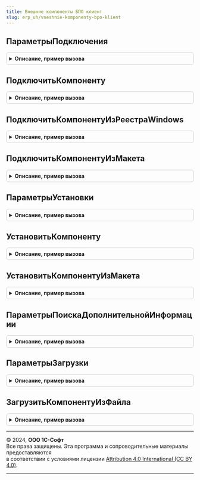```yaml
---
title: Внешние компоненты БПО клиент
slug: erp_uh/vneshnie-komponenty-bpo-klient
---
```



## ПараметрыПодключения
<details style="margin: 1em 0; padding: 0.5em; border: 1px solid #ccc; border-radius: 6px;">

<summary style="font-weight: bold; cursor: pointer;">Описание, пример вызова</summary>

```bsl

// Параметры для вызова процедуры ВнешниеКомпонентыКлиент.ПодключитьКомпоненту.
//
// Возвращаемое значение:
//  Структура:
//      * Кэшировать - Булево - (по умолчанию Истина) использовать механизм кэширования компонент на клиенте.
//      * ПредложитьУстановить - Булево - (по умолчанию Истина) предлагать устанавливать компоненту.
//      * ПредложитьЗагрузить - Булево - (по умолчанию Истина) предлагать загрузить компоненту с сайта ИТС.
//      * ТекстПояснения - Строка - для чего нужна компонента и что не будет работать, если ее не устанавливать.
//      * ИдентификаторыСозданияОбъектов - Массив из Строка - массив строк идентификаторов создания экземпляров модуля объекта,
//                используется только для компонент, у которых есть несколько идентификаторов создания объектов,
//                при задании параметр Идентификатор будет использоваться только для определения компоненты.
//      * Изолированно - Булево, Неопределено - (по умолчанию Неопределено) если Истина, компонента будет подключена
//                изолированно, в этом случае внешняя компонента загружается в отдельный процесс операционной системы;
//                Ложь - в этом случае внешняя компонента будет выполняться в том же процессе операционной системы,
//                который выполняет код встроенного языка; Неопределено - поддерживается поведение платформы по умолчанию:
//                изолированно - если компонентой поддерживается только этот режим, не изолированно - в остальных случаях.
//                См. https://its.1c.ru/db/v83doc#bookmark:dev:TI000001866
//
// Пример:
//
//  ПараметрыПодключения = ВнешниеКомпонентыКлиент.ПараметрыПодключения();
//  ПараметрыПодключения.ТекстПояснения =
//      НСтр("ru = 'Для использования сканера штрихкодов требуется
//                 |внешняя компонента ""1С:Сканеры штрихкода (NativeApi)"".'");
//
Функция ПараметрыПодключения() Экспорт
```

Пример вызова
```bsl
Результат = ВнешниеКомпонентыБПОКлиент.ПараметрыПодключения() 
```
</details>

## ПодключитьКомпоненту
<details style="margin: 1em 0; padding: 0.5em; border: 1px solid #ccc; border-radius: 6px;">

<summary style="font-weight: bold; cursor: pointer;">Описание, пример вызова</summary>

```bsl

// Подключает компоненту, выполненную по технологии Native API или COM на клиентском компьютере.
// Для веб-клиента предлагается диалог, подсказывающий пользователю действия по установке.
// Выполняет проверку возможности исполнения компоненты на текущем клиенте пользователя.
//
// Параметры:
//  Оповещение - ОписаниеОповещения - описание оповещения о подключении со следующими параметрами:
//      * Результат - см. РезультатПодключения.
//      * ДополнительныеПараметры - Структура - значение, которое было указано при создании объекта ОписаниеОповещения.
//  Идентификатор - Строка - идентификатор объекта внешней компоненты.
//  Версия        - Строка - версия компоненты.
//  ПараметрыПодключения - см. ВнешниеКомпонентыБПОКлиент.ПараметрыПодключения.
//
Процедура ПодключитьКомпоненту(Оповещение, Идентификатор, Версия = Неопределено, ПараметрыПодключения = Неопределено) Экспорт
```

Пример вызова
```bsl
ВнешниеКомпонентыБПОКлиент.ПодключитьКомпоненту(Оповещение, Идентификатор, Версия, ПараметрыПодключения);
```
</details>

## ПодключитьКомпонентуИзРеестраWindows
<details style="margin: 1em 0; padding: 0.5em; border: 1px solid #ccc; border-radius: 6px;">

<summary style="font-weight: bold; cursor: pointer;">Описание, пример вызова</summary>

```bsl

// Подключает компоненту, выполненную по технологии COM, из реестра Windows в асинхронном режиме.
// (не рекомендуется, для обратной совместимости с компонентами 1С 7.7).
//
// Параметры:
//  Оповещение - ОписаниеОповещения - описание оповещения о подключении со следующими параметрами:
//      * Результат - см. РезультатПодключения
//      * ДополнительныеПараметры - Структура - значение, которое было указано при создании объекта ОписаниеОповещения.
//  Идентификатор - Строка - идентификатор объекта внешней компоненты.
//  ИдентификаторСозданияОбъекта - Строка - идентификатор создания экземпляра модуля объекта
//          (только для компонент, у которых идентификатор создания объекта отличается от ProgID).
//
Процедура ПодключитьКомпонентуИзРеестраWindows(Оповещение, Идентификатор, ИдентификаторСозданияОбъекта = Неопределено) Экспорт
```

Пример вызова
```bsl
ВнешниеКомпонентыБПОКлиент.ПодключитьКомпонентуИзРеестраWindows(Оповещение, Идентификатор, ИдентификаторСозданияОбъекта);
```
</details>

## ПодключитьКомпонентуИзМакета
<details style="margin: 1em 0; padding: 0.5em; border: 1px solid #ccc; border-radius: 6px;">

<summary style="font-weight: bold; cursor: pointer;">Описание, пример вызова</summary>

```bsl

// Подключает компоненту, выполненную по технологии Native API и COM, в асинхронном режиме.
// Компонента должна храниться в макете конфигурации в виде ZIP-архива.
//
// Параметры:
//  ОповещениеПриПодключении - ОписаниеОповещения - описание оповещения о подключении со следующими параметрами:
//      * Результат - см. РезультатПодключения.
//      * ДополнительныеПараметры - Структура - значение, которое было указано при создании объекта ОписаниеОповещения.
//  Идентификатор        - Строка - идентификатор объекта внешней компоненты.
//  ПолноеИмяМакета      - Строка - полное имя макета, используемое как местоположение компоненты.
//  ПараметрыПодключения - Структура
//                       - Неопределено - см. функцию ПараметрыПодключения.
Процедура ПодключитьКомпонентуИзМакета(ОповещениеПриПодключении, Идентификатор, ПолноеИмяМакета, ПараметрыПодключения = Неопределено) Экспорт
```

Пример вызова
```bsl
ВнешниеКомпонентыБПОКлиент.ПодключитьКомпонентуИзМакета(ОповещениеПриПодключении, Идентификатор, ПолноеИмяМакета, ПараметрыПодключения);
```
</details>

## ПараметрыУстановки
<details style="margin: 1em 0; padding: 0.5em; border: 1px solid #ccc; border-radius: 6px;">

<summary style="font-weight: bold; cursor: pointer;">Описание, пример вызова</summary>

```bsl

// Структура параметров для процедуры ВнешниеКомпонентыКлиент.УстановитьКомпоненту.
//
// Возвращаемое значение:
//  Структура:
//      * ТекстПояснения - Строка - для чего нужна компонента и что не будет работать, если ее не устанавливать.
//      * ПредложитьЗагрузить - Булево - предложить загрузить компоненту с сайта ИТС
//      * ПредложитьУстановить - Булево - (по умолчанию Ложь) предлагать устанавливать компоненту.
//
// Пример:
//
//  ПараметрыУстановки = ВнешниеКомпонентыКлиент.ПараметрыУстановки();
//  ПараметрыУстановки.ТекстПояснения =
//      НСтр("ru = 'Для использования сканера штрихкодов требуется
//                 |внешняя компонента ""1С:Сканеры штрихкода (NativeApi)"".'");
//
Функция ПараметрыУстановки() Экспорт
```

Пример вызова
```bsl
Результат = ВнешниеКомпонентыБПОКлиент.ПараметрыУстановки() 
```
</details>

## УстановитьКомпоненту
<details style="margin: 1em 0; padding: 0.5em; border: 1px solid #ccc; border-radius: 6px;">

<summary style="font-weight: bold; cursor: pointer;">Описание, пример вызова</summary>

```bsl

// Устанавливает компоненту, выполненную по технологии Native API и COM асинхронном режиме.
// Выполняет проверку возможности исполнения компоненты на текущем клиенте пользователя.
//
// Параметры:
//  Оповещение - ОписаниеОповещения - описание оповещения об установке внешней компоненты:
//      * Результат - см. РезультатУстановки.
//      * ДополнительныеПараметры - Структура - значение, которое было указано при создании объекта ОписаниеОповещения.
//  Идентификатор - Строка - идентификатор объекта внешней компоненты.
//  Версия - Строка - версия компоненты.
//  ПараметрыУстановки - см. ПараметрыУстановки.
//
Процедура УстановитьКомпоненту(Оповещение, Идентификатор, Версия = Неопределено, ПараметрыУстановки = Неопределено) Экспорт
```

Пример вызова
```bsl
ВнешниеКомпонентыБПОКлиент.УстановитьКомпоненту(Оповещение, Идентификатор, Версия, ПараметрыУстановки);
```
</details>

## УстановитьКомпонентуИзМакета
<details style="margin: 1em 0; padding: 0.5em; border: 1px solid #ccc; border-radius: 6px;">

<summary style="font-weight: bold; cursor: pointer;">Описание, пример вызова</summary>

```bsl

// Устанавливает компоненту, выполненную по технологии Native API и COM асинхронном режиме.
// Компонента должна храниться в макете конфигурации в виде ZIP-архива.
//
// Параметры:
//  ОповещениеЗавершения - ОписаниеОповещения - описание оповещения об установке внешней компоненты:
//      * Результат - см. РезультатУстановки.
//      * ДополнительныеПараметры - Структура - значение, которое было указано при создании объекта ОписаниеОповещения.
//  ПолноеИмяМакета    - Строка                  - полное имя макета, используемое как местоположение компоненты.
//  ПараметрыУстановки - Структура
//                     - Неопределено - см. функцию ПараметрыУстановки.
//
Процедура УстановитьКомпонентуИзМакета(ОповещениеЗавершения, ПолноеИмяМакета, ПараметрыУстановки = Неопределено) Экспорт
```

Пример вызова
```bsl
ВнешниеКомпонентыБПОКлиент.УстановитьКомпонентуИзМакета(ОповещениеЗавершения, ПолноеИмяМакета, ПараметрыУстановки);
```
</details>

## ПараметрыПоискаДополнительнойИнформации
<details style="margin: 1em 0; padding: 0.5em; border: 1px solid #ccc; border-radius: 6px;">

<summary style="font-weight: bold; cursor: pointer;">Описание, пример вызова</summary>

```bsl

// Возвращает структуру параметров для описания правил поиска дополнительной информации в составе внешней компоненты,
// см. процедуру ЗагрузитьКомпонентуИзФайла.
//
// Возвращаемое значение:
//  Структура:
//      * ИмяФайлаXML - Строка - (необязательный) имя файла в составе компоненты, из которого будет извлечена информация.
//      * ВыражениеXPath - Строка - (необязательный) XPath путь до информации в файле.
//
// Пример:
//
//  ПараметрыЗагрузки = ВнешниеКомпонентыКлиент.ПараметрыПоискаДополнительнойИнформации();
//  ПараметрыЗагрузки.ИмяФайлаXML = "INFO.XML";
//  ПараметрыЗагрузки.ВыражениеXPath = "//drivers/component/@type";
//
Функция ПараметрыПоискаДополнительнойИнформации() Экспорт
```

Пример вызова
```bsl
Результат = ВнешниеКомпонентыБПОКлиент.ПараметрыПоискаДополнительнойИнформации() 
```
</details>

## ПараметрыЗагрузки
<details style="margin: 1em 0; padding: 0.5em; border: 1px solid #ccc; border-radius: 6px;">

<summary style="font-weight: bold; cursor: pointer;">Описание, пример вызова</summary>

```bsl

// Структура параметров для процедуру ВнешниеКомпонентыКлиент.ЗагрузитьКомпонентуИзФайла.
//
// Возвращаемое значение:
//  Структура:
//      * Идентификатор - Строка -(необязательный)  идентификатор объекта внешней компоненты.
//      * Версия - Строка - (необязательный) версия компоненты.
//      * ПараметрыПоискаДополнительнойИнформации - Соответствие из КлючИЗначение - (необязательный) параметры:
//          ** Ключ - Строка - идентификатор дополнительной запрошенной информации.
//          ** Значение - см. ПараметрыПоискаДополнительнойИнформации.
// Пример:
//
//  ПараметрыЗагрузки = ВнешниеКомпонентыКлиент.ПараметрыЗагрузки();
//  ПараметрыЗагрузки.Идентификатор = "InputDevice";
//  ПараметрыЗагрузки.Версия = "8.1.7.10";
//
Функция ПараметрыЗагрузки() Экспорт
```

Пример вызова
```bsl
Результат = ВнешниеКомпонентыБПОКлиент.ПараметрыЗагрузки() 
```
</details>

## ЗагрузитьКомпонентуИзФайла
<details style="margin: 1em 0; padding: 0.5em; border: 1px solid #ccc; border-radius: 6px;">

<summary style="font-weight: bold; cursor: pointer;">Описание, пример вызова</summary>

```bsl

// Загружает файл компоненты в справочник внешних компонент в асинхронном режиме.
//
// Параметры:
//  Оповещение - ОписаниеОповещения - описание оповещения об установке внешней компоненты:
//      * Результат - Структура - результат загрузки компоненты:
//          ** Загружена - Булево - признак загрузки.
//          ** Идентификатор  - Строка - идентификатор объекта внешней компоненты.
//          ** Версия - Строка - версия загруженной компоненты.
//          ** Наименование - Строка - наименование загруженной компоненты.
//          ** ДополнительнаяИнформация - Соответствие из КлючИЗначение - дополнительная информация о компоненте,
//                     если не запрашивалась - пустое соответствие:
//               *** Ключ - см. ПараметрыПоискаДополнительнойИнформации.
//               *** Значение - см. ПараметрыПоискаДополнительнойИнформации.
//      * ДополнительныеПараметры - Структура - значение, которое было указано при создании объекта ОписаниеОповещения.
//  ПараметрыЗагрузки - см. ПараметрыЗагрузки.
//
// Пример:
//
//  ПараметрыЗагрузки = ВнешниеКомпонентыКлиент.ПараметрыЗагрузки();
//  ПараметрыЗагрузки.Идентификатор = "InputDevice";
//  ПараметрыЗагрузки.Версия = "8.1.7.10";
//
//  Оповещение = Новый ОписаниеОповещения("ЗагрузитьКомпонентуИзФайлаПослеЗагрузкиКомпоненты", ЭтотОбъект);
//
//  ВнешниеКомпонентыКлиент.ЗагрузитьКомпонентуИзФайла(Оповещение, ПараметрыЗагрузки);
//
//  &НаКлиенте
//  Процедура ЗагрузитьКомпонентуИзФайлаПослеЗагрузкиКомпоненты(Результат, ДополнительныеПараметры) Экспорт
//
//      Если Результат.Загружено Тогда
//          Идентификатор = Результат.Идентификатор;
//          Версия = Результат.Версия;
//      КонецЕсли;
//
//  КонецПроцедуры
//
Процедура ЗагрузитьКомпонентуИзФайла(Оповещение, ПараметрыЗагрузки = Неопределено) Экспорт
```

Пример вызова
```bsl
ВнешниеКомпонентыБПОКлиент.ЗагрузитьКомпонентуИзФайла(Оповещение, ПараметрыЗагрузки);
```
</details>

---

© 2024, **ООО 1С-Софт**  
Все права защищены. Эта программа и сопроводительные материалы предоставляются  
в соответствии с условиями лицензии [Attribution 4.0 International (CC BY 4.0)](https://creativecommons.org/licenses/by/4.0/legalcode).

---
